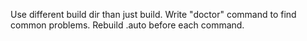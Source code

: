 Use different build dir than just build.
Write "doctor" command to find common problems.
Rebuild .auto before each command.
